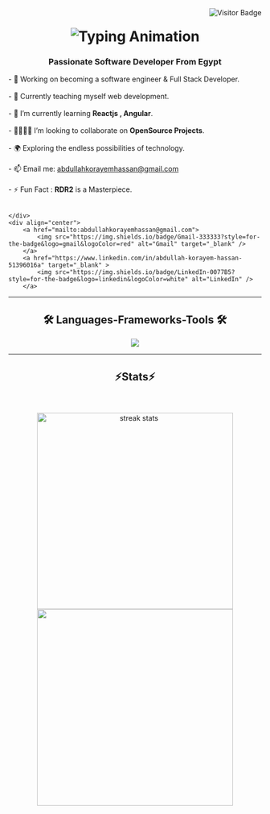  <div>
        <img align="right" src="https://visitor-badge.laobi.icu/badge?page_id=AbdullahKorayem.AbdullahKorayem" alt="Visitor Badge" />
  </div>
    <h1 align="center">
        <img src="https://readme-typing-svg.herokuapp.com/?font=SFProDisplay&size=30&center=true&vCenter&width=500&height=70&duration=4000&lines=Hi+there!+👋🏼;+I'm+Abdullah+Korayem" alt="Typing Animation" />
    </h1>
    <h3 align="center">Passionate Software Developer From Egypt</h3>
    <div align="left">
        - 🔭 Working on becoming a software engineer & Full Stack Developer.<br><br>
        - 🌱 Currently teaching myself web development.<br><br>
        - 🚀 I’m currently learning <strong>Reactjs , Angular</strong>.<br><br>
        - 🫱🏼‍🫲🏼 I’m looking to collaborate on <strong>OpenSource Projects</strong>.<br><br>
        - 🌍 Exploring the endless possibilities of technology.<br><br>
        - 📫 Email me: <a href="mailto:abdullahkorayemhassan@gmail.com">abdullahkorayemhassan@gmail.com</a><br><br>
        - ⚡ Fun Fact : <strong>RDR2</strong> is a Masterpiece.<br><br>
        
    </div>
    <div align="center">
        <a href="mailto:abdullahkorayemhassan@gmail.com">
            <img src="https://img.shields.io/badge/Gmail-333333?style=for-the-badge&logo=gmail&logoColor=red" alt="Gmail" target="_blank" />
        </a>
        <a href="https://www.linkedin.com/in/abdullah-korayem-hassan-51396016a" target="_blank" >
            <img src="https://img.shields.io/badge/LinkedIn-0077B5?style=for-the-badge&logo=linkedin&logoColor=white" alt="LinkedIn" />
        </a>
      
  </div>
  
<hr>

  <h2 align="center"> 🛠️ Languages-Frameworks-TooIs 🛠️ </h2>


<p align="center">
  <a href="https://skillicons.dev">
    <img src="https://skillicons.dev/icons?i=cpp,c,html,css,js,bootstrap,php,wordpress,nodejs,mongodb,ts,git,figma,vscode" />
  </a>
</p>
  
<hr>

<h2 align="center">⚡Stats⚡</h2>

<br>

  <br>

<div align=center>
  <img width=390 src="https://streak-stats.demolab.com/?user=AbdullahKorayem&count_private=true&theme=react&border_radius=10" alt="streak stats"/>

<img width="390" src="https://github-readme-stats.vercel.app/api?username=AbdullahKorayem&count_private=true&show_icons=true&theme=react&rank_icon=github&border_radius=10"/>

  <br/>
 
</div>


<!--
**AbdullahKorayem/AbdullahKorayem** is a ✨ _special_ ✨ repository because its `README.md` (this file) appears on your GitHub profile.

Here are some ideas to get you started:

- 🔭 I’m currently working on ...
- 🌱 I’m currently learning ...
- 👯 I’m looking to collaborate on ...
- 🤔 I’m looking for help with ...
- 💬 Ask me about ...
- 📫 How to reach me: ...
- 😄 Pronouns: ...
- ⚡ Fun fact: ...
-->
